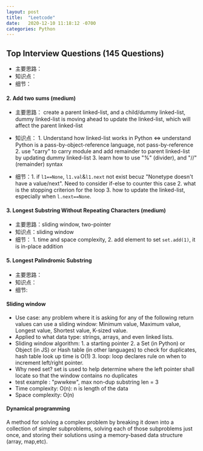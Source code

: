 ```yaml
---
layout: post
title:  "Leetcode"
date:   2020-12-10 11:18:12 -0700
categories: Python
---
```


## Top Interview Questions (145 Questions)
* 主要思路：
* 知识点：
* 细节：

#### 2. Add two sums (medium)
* 主要思路： create a parent linked-list, and a child/dummy linked-list, dummy linked-list is moving ahead to update the linked-list, which will affect the parent linked-list

* 知识点： 1. Understand how linked-list works in Python <=> understand Python is a pass-by-object-reference language, not pass-by-reference 2. use "carry" to carry module and add remainder to parent linked-list by updating dummy linked-list 3. learn how to use "%" (divider), and "//" (remainder) syntax

* 细节：1. if `l1==None`, `l1.val`&`l1.next` not exist becuz "Nonetype doesn't have a value/next". Need to consider if-else to counter this case 2. what is the stopping criterion for the loop 3. how to update the linked-list, especially when `l.next==None`.

#### 3. Longest Substring Without Repeating Characters (medium)
* 主要思路：sliding window, two-pointer
* 知识点：sliding window
* 细节： 1. time and space complexity, 2. add element to set `set.add(1)`, it is in-place addition

#### 5. Longest Palindromic Substring
* 主要思路：
* 知识点：
* 细节: 

#### Sliding window
* Use case: any problem where it is asking for any of the following return values can use a sliding window: Minimum value, Maximum value, Longest value, Shortest value, K-sized value. 
* Applied to what data type: strings, arrays, and even linked lists.
* Sliding window algorithm: 1. a starting pointer 2. a Set (in Python) or Object (in JS) or Hash table (in other languages) to check for duplicates, hash table look up time is O(1) 3. loop: loop declares rule on when to increment left/right pointer. 
* Why need set? set is used to help determine where the left pointer shall locate so that the window contains no duplicates
* test example : "pwwkew", max non-dup substring len = 3
* Time complexity: O(n): n is length of the data
* Space complexity: O(n)

#### Dynamical programming
A method for solving a complex problem by breaking it down into a collection of simpler subproblems, solving each of those subproblems just once, and storing their solutions using a memory-based data structure (array, map,etc).